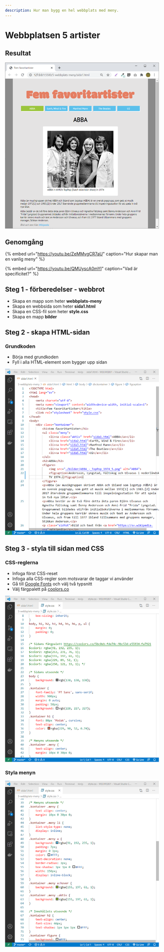 ```yaml
---
description: Hur man bygg en hel webbplats med meny.
---
```


# Webbplatsen 5 artister

## Resultat

![](../.gitbook/assets/image%20%2870%29.png)

## Genomgång

{% embed url="https://youtu.be/ZeMMvgCR7aU" caption="Hur skapar man en vanlig meny" %}

{% embed url="https://youtu.be/QMUyscA0mYI" caption="Vad är specificitet?" %}

## Steg 1 - förberedelser - webbrot

* Skapa en mapp som heter **webbplats-meny**
* Skapa en webbsida som heter **sida1.html**
* Skapa en CSS-fil som heter **style.css**
* Skapa en mapp **bilder**

## Steg 2 - skapa HTML-sidan <a id="steg-2-skapa-html-sida"></a>

### Grundkoden

* Börja med grundkoden
* Fyll i alla HTML-element som bygger upp sidan

![](../.gitbook/assets/image%20%2877%29.png)

## **Steg 3 - styla till sidan med CSS** <a id="steg-3-snygga-till-sidan-med-css"></a>

### CSS-reglerna <a id="css-reglerna"></a>

* Infoga först CSS-reset
* Infoga alla CSS-regler som motsvarar de taggar vi använder
* Gå till [Google Fonts](https://fonts.google.com) och välj två typsnitt
* Välj färgpalett på [coolors.co](https://coolors.co/)

![](../.gitbook/assets/image%20%2878%29.png)

### Styla menyn

![](../.gitbook/assets/image%20%2879%29.png)

